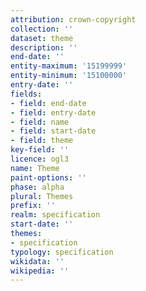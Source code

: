 ```yaml
---
attribution: crown-copyright
collection: ''
dataset: theme
description: ''
end-date: ''
entity-maximum: '15199999'
entity-minimum: '15100000'
entry-date: ''
fields:
- field: end-date
- field: entry-date
- field: name
- field: start-date
- field: theme
key-field: ''
licence: ogl3
name: Theme
paint-options: ''
phase: alpha
plural: Themes
prefix: ''
realm: specification
start-date: ''
themes:
- specification
typology: specification
wikidata: ''
wikipedia: ''
---
```

